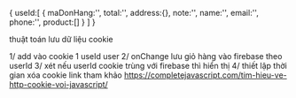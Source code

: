 
{
    useId:[
        {
            maDonHang:'',
            total:'',
            address:{},
            note:'',
            name:'',
            email:'',
            phone:'',
            product:[]
        }
    ]
}

thuật toán lưu dữ liệu cookie

1/ add vào cookie 1 useId user
2/ onChange lưu giỏ hàng vào firebase theo userId
3/ xét nếu userId cookie trùng với firebase thì hiển thị 
4/ thiết lập thời gian xóa cookie 
link tham khảo
https://completejavascript.com/tim-hieu-ve-http-cookie-voi-javascript/